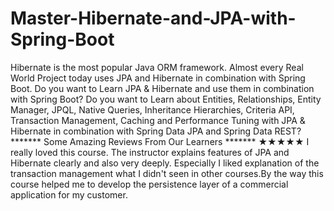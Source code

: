 # Master-Hibernate-and-JPA-with-Spring-Boot
Hibernate is the most popular Java ORM framework.  Almost every Real World Project today uses JPA and Hibernate in combination with Spring Boot.  Do you want to Learn JPA &amp; Hibernate and use them in combination with Spring Boot?  Do you want to Learn about Entities, Relationships, Entity Manager, JPQL, Native Queries, Inheritance Hierarchies, Criteria API, Transaction Management, Caching and Performance Tuning with JPA &amp; Hibernate in combination with Spring Data JPA and Spring Data REST?   ******* Some Amazing Reviews From Our Learners *******  ★★★★★ I really loved this course. The instructor explains features of JPA and Hibernate clearly and also very deeply. Especially I liked explanation of the transaction management what I didn't seen in other courses.By the way this course helped me to develop the persistence layer of a commercial application for my customer.
